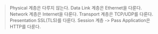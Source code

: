 > Physical 계층은 다루지 않는다.
> Data Link 계층은 Ethernet을 다룬다.
> Network 계층은 Internet을 다룬다.
> Transport 계층은 TCP/UDP를 다룬다.
> Presentation SSL(TLS)를 다룬다.
> Session 계층 -> Pass
> Application은 HTTP를 다룬다.

